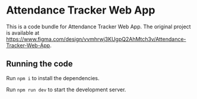 
  # Attendance Tracker Web App

  This is a code bundle for Attendance Tracker Web App. The original project is available at https://www.figma.com/design/vvmhrwj3KUgpQ2AhMtch3v/Attendance-Tracker-Web-App.

  ## Running the code

  Run `npm i` to install the dependencies.

  Run `npm run dev` to start the development server.
  
